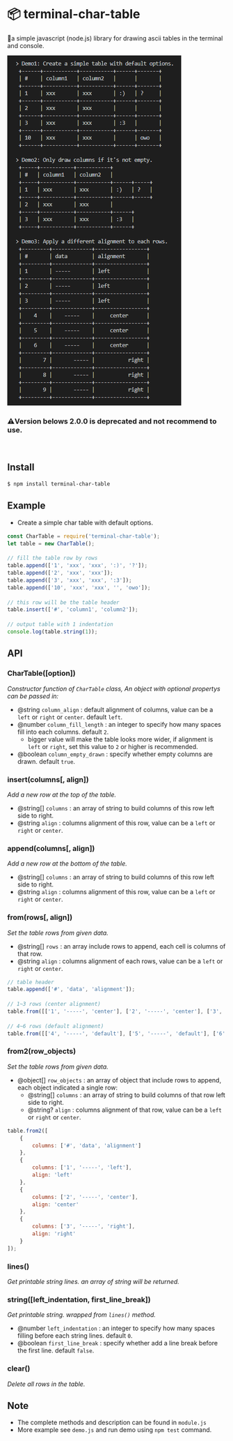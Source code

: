 # 📦 **terminal-char-table**
📌a simple javascript (node.js) library for drawing ascii tables in the terminal and console.

![screenshot](screenshot.png)

### ⚠️Version belows 2.0.0 is deprecated and not recommend to use.

<br>

## Install

```sh
$ npm install terminal-char-table
```

## Example

- Create a simple char table with default options.
```js
const CharTable = require('terminal-char-table');
let table = new CharTable();

// fill the table row by rows
table.append(['1', 'xxx', 'xxx', ':)', '?']);
table.append(['2', 'xxx', 'xxx']);
table.append(['3', 'xxx', 'xxx', ':3']);
table.append(['10', 'xxx', 'xxx', '', 'owo']);

// this row will be the table header
table.insert(['#', 'column1', 'column2']);

// output table with 1 indentation
console.log(table.string(1));
```

## API

### **CharTable([option])**

*Constructor function of `CharTable` class, An object with optional propertys can be passed in:*
- @string `column_align` : default alignment of columns, value can be a `left` or `right` or `center`. default `left`.
- @number `column_fill_length` : an integer to specify how many spaces fill into each columns. default `2`.
  - bigger value will make the table looks more wider, if alignment is `left` or `right`, set this value to `2` or higher is recommended.
- @boolean `column_empty_drawn` : specify whether empty columns are drawn. default `true`.

### **insert(columns[, align])**

*Add a new row at the top of the table.*
- @string[] `columns` : an array of string to build columns of this row left side to right.
- @string `align` : columns alignment of this row, value can be a `left` or `right` or `center`.

### **append(columns[, align])**

*Add a new row at the bottom of the table.*
- @string[] `columns` : an array of string to build columns of this row left side to right.
- @string `align` : columns alignment of this row, value can be a `left` or `right` or `center`.

### **from(rows[, align])**

*Set the table rows from given data.*
- @string[] `rows` : an array include rows to append, each cell is columns of that row.
- @string `align` : columns alignment of each rows, value can be a `left` or `right` or `center`.

```js
// table header
table.append(['#', 'data', 'alignment']);

// 1~3 rows (center alignment)
table.from([['1', '-----', 'center'], ['2', '-----', 'center'], ['3', '-----', 'center']], 'center');

// 4~6 rows (default alignment)
table.from([['4', '-----', 'default'], ['5', '-----', 'default'], ['6', '-----', 'default']]);
```

### **from2(row_objects)**

*Set the table rows from given data.*
- @object[] `row_objects` : an array of object that include rows to append, each object indicated a single row:
  - @string[] `columns` : an array of string to build columns of that row left side to right.
  - @string? `align` : columns alignment of that row, value can be a `left` or `right` or `center`.

```js
table.from2([
	{
		columns: ['#', 'data', 'alignment']
	},
	{
		columns: ['1', '-----', 'left'],
		align: 'left'
	},
	{
		columns: ['2', '-----', 'center'],
		align: 'center'
	},
	{
		columns: ['3', '-----', 'right'],
		align: 'right'
	}
]);
```

### **lines()**

*Get printable string lines. an array of string will be returned.*

### **string([left_indentation, first_line_break])**

*Get printable string. wrapped from `lines()` method.*
- @number `left_indentation` : an integer to specify how many spaces filling before each string lines. default `0`.
- @boolean `first_line_break` : specify whether add a line break before the first line. default `false`.

### **clear()**

*Delete all rows in the table.*

## Note

- The complete methods and description can be found in `module.js`
- More example see `demo.js` and run demo using `npm test` command.

